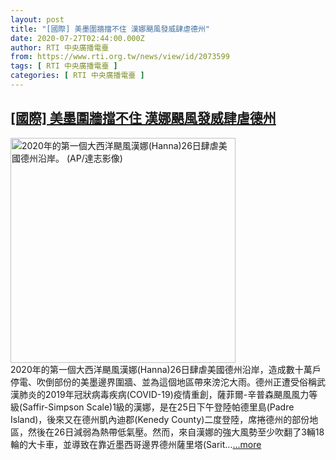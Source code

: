 ```yaml
---
layout: post
title: "[國際] 美墨圍牆擋不住 漢娜颶風發威肆虐德州"
date: 2020-07-27T02:44:00.000Z
author: RTI 中央廣播電臺
from: https://www.rti.org.tw/news/view/id/2073599
tags: [ RTI 中央廣播電臺 ]
categories: [ RTI 中央廣播電臺 ]
---
```

<!--1595817840000-->
[[國際] 美墨圍牆擋不住 漢娜颶風發威肆虐德州](https://www.rti.org.tw/news/view/id/2073599)
------

<div>
<img src="https://static.rti.org.tw/assets/thumbnails/2020/07/27/67089872ead69ebd57bb23af4e1590a9.jpg" width="360" alt="2020年的第一個大西洋颶風漢娜(Hanna)26日肆虐美國德州沿岸。 (AP/達志影像)" title="2020年的第一個大西洋颶風漢娜(Hanna)26日肆虐美國德州沿岸。 (AP/達志影像)"><br>2020年的第一個大西洋颶風漢娜(Hanna)26日肆虐美國德州沿岸，造成數十萬戶停電、吹倒部份的美墨邊界圍牆、並為這個地區帶來滂沱大雨。德州正遭受俗稱武漢肺炎的2019年冠狀病毒疾病(COVID-19)疫情重創，薩菲爾-辛普森颶風風力等級(Saffir-Simpson Scale)1級的漢娜，是在25日下午登陸帕德里島(Padre Island)，後來又在德州凱內迪郡(Kenedy County)二度登陸，席捲德州的部份地區，然後在26日減弱為熱帶低氣壓。然而，來自漢娜的強大風勢至少吹翻了3輛18輪的大卡車，並導致在靠近墨西哥邊界德州薩里塔(Sarit...<a target="_blank" href="https://www.rti.org.tw/news/view/id/2073599">...more</a>
</div>
